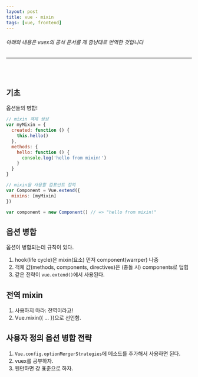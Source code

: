 ```yaml
---
layout: post
title: vue - mixin
tags: [vue, frontend]
---
```



###### 아래의 내용은 vuex의 공식 문서를 제 깜냥대로 번역한 것입니다
___
<br>
<br>


## 기초
옵션들의 병합!

```js 
// mixin 객체 생성
var myMixin = {
  created: function () {
    this.hello()
  },
  methods: {
    hello: function () {
      console.log('hello from mixin!')
    }
  }
}

// mixin을 사용할 컴포넌트 정의
var Component = Vue.extend({
  mixins: [myMixin]
})

var component = new Component() // => "hello from mixin!"
```


## 옵션 병합

옵션이 병합되는데 규칙이 있다.

1. hook(life cycle)은 mixin(요소) 먼저 component(warrper) 나중
2. 객체 값(methods, components, directives)은 (충돌 시) components로 덮힘
3. 같은 전략이 `vue.extend()`에서 사용된다.


## 전역 mixin

1. 사용하지 마라: 전역이라고!
2. Vue.mixin({ ... })으로 선언함.


## 사용자 정의 옵션 병합 전략

1. `Vue.config.optionMergerStrategies`에 메소드를 추가해서 사용하면 된다.
2. vuex를 공부하자.
3. 웬만하면 걍 표준으로 하자.




















